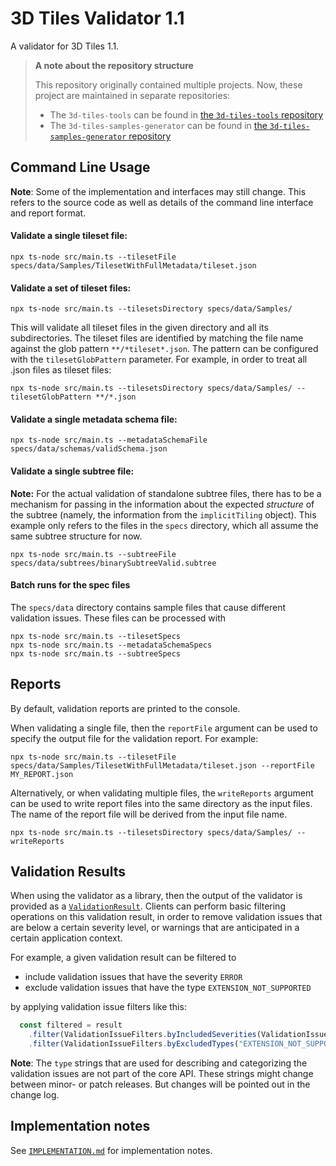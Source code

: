 # 3D Tiles Validator 1.1

A validator for 3D Tiles 1.1.

> **A note about the repository structure**
> 
> This repository originally contained multiple projects. Now, these project are maintained in separate repositories:
> 
> - The `3d-tiles-tools` can be found in [the `3d-tiles-tools` repository](https://github.com/CesiumGS/3d-tiles-tools)
> - The `3d-tiles-samples-generator` can be found in [the `3d-tiles-samples-generator` repository](https://github.com/CesiumGS/3d-tiles-samples-generator)
> 

## Command Line Usage

**Note**: Some of the implementation and interfaces may still change. This refers to the source code as well as details of the command line interface and report format.

#### Validate a single tileset file:
```
npx ts-node src/main.ts --tilesetFile specs/data/Samples/TilesetWithFullMetadata/tileset.json
```

#### Validate a set of tileset files:
```
npx ts-node src/main.ts --tilesetsDirectory specs/data/Samples/
```
This will validate all tileset files in the given directory and all its subdirectories. The tileset files are identified by matching the file name against the glob pattern `**/*tileset*.json`. The pattern can be configured with the `tilesetGlobPattern` parameter. For example, in order to treat all .json files as tileset files:
```
npx ts-node src/main.ts --tilesetsDirectory specs/data/Samples/ --tilesetGlobPattern **/*.json
```

#### Validate a single metadata schema file:
```
npx ts-node src/main.ts --metadataSchemaFile specs/data/schemas/validSchema.json
```

#### Validate a single subtree file:

**Note:** For the actual validation of standalone subtree files, there has to be a mechanism for passing in the information about the expected _structure_ of the subtree (namely, the information from the `implicitTiling` object). This example only refers to the files in the `specs` directory, which all assume the same subtree structure for now.
```
npx ts-node src/main.ts --subtreeFile specs/data/subtrees/binarySubtreeValid.subtree
```

#### Batch runs for the spec files

The `specs/data` directory contains sample files that cause different validation issues. These files can be processed with
```
npx ts-node src/main.ts --tilesetSpecs
npx ts-node src/main.ts --metadataSchemaSpecs
npx ts-node src/main.ts --subtreeSpecs
```

## Reports

By default, validation reports are printed to the console. 

When validating a single file, then the `reportFile` argument can be used to specify the output file for the validation report. For example:
```
npx ts-node src/main.ts --tilesetFile specs/data/Samples/TilesetWithFullMetadata/tileset.json --reportFile MY_REPORT.json
```

Alternatively, or when validating multiple files, the `writeReports` argument can be used to write report files into the same directory as the input files. The name of the report file will be derived from the input file name. 
```
npx ts-node src/main.ts --tilesetsDirectory specs/data/Samples/ --writeReports
```

## Validation Results 

When using the validator as a library, then the output of the validator is provided as a [`ValidationResult`](https://github.com/CesiumGS/3d-tiles-validator/blob/main/src/validation/ValidationResult.ts). Clients can perform basic filtering operations on this validation result, in order to remove validation issues that are below a certain severity level, or warnings that are anticipated in a certain application context.

For example, a given validation result can be filtered to 
- include validation issues that have the severity `ERROR`
- exclude validation issues that have the type `EXTENSION_NOT_SUPPORTED`

by applying validation issue filters like this:
```JavaScript
  const filtered = result
    .filter(ValidationIssueFilters.byIncludedSeverities(ValidationIssueSeverity.ERROR))
    .filter(ValidationIssueFilters.byExcludedTypes("EXTENSION_NOT_SUPPORTED"));
```

**Note**: The `type` strings that are used for describing and categorizing the validation issues are not part of the core API. These strings might change between minor- or patch releases. But changes will be pointed out in the change log.

## Implementation notes

See [`IMPLEMENTATION.md`](IMPLEMENTATION.md) for implementation notes.

